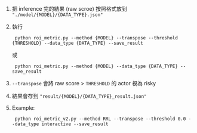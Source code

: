 
1. 把 inference 完的結果 (raw scroe) 按照格式放到 `"./model/{MODEL}/{DATA_TYPE}.json"`
   
2. 執行 

		python roi_metric.py --method {MODEL} --transpose --threshold {THRESHOLD} --data_type {DATA_TYPE} --save_result

	或

		python roi_metric.py --method {MODEL} --data_type {DATA_TYPE} --save_result 

3. `--transpose` 會將 raw score > `THRESHOLD` 的 actor 視為 risky
    
4. 結果會存到 `"result/{MODEL}/{DATA_TYPE}_result.json"`

5. Example: 
       
   		python roi_metric_v2.py --method RRL --transpose --threshold 0.0 --data_type interactive --save_result



